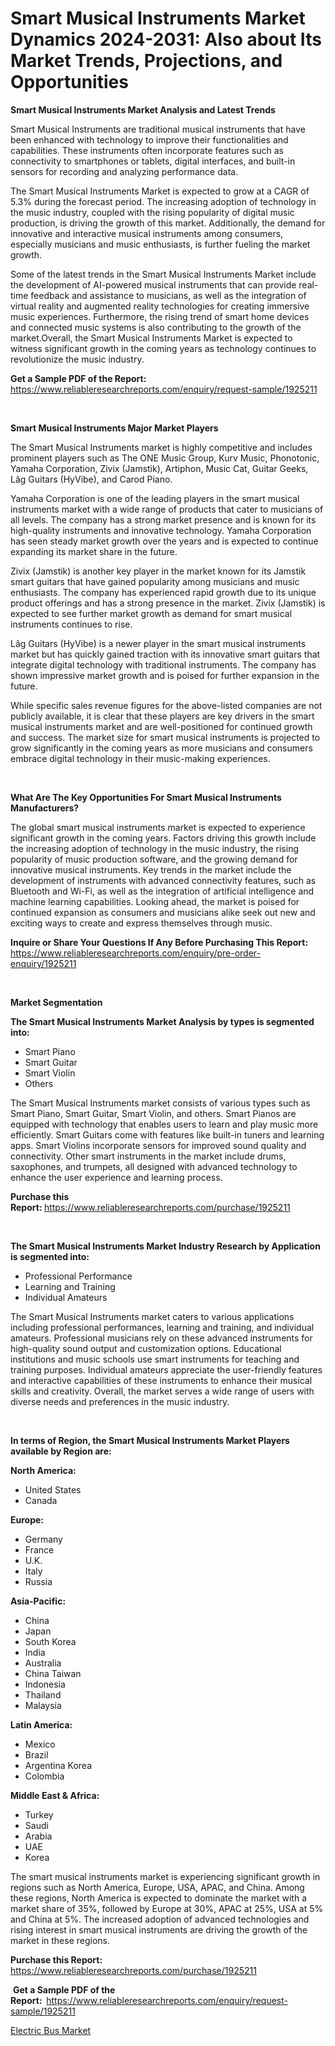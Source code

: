<p><h1>Smart Musical Instruments Market Dynamics 2024-2031: Also about Its Market Trends, Projections, and Opportunities</h1></p><p><strong>Smart Musical Instruments Market Analysis and Latest Trends</strong></p>
<p><p>Smart Musical Instruments are traditional musical instruments that have been enhanced with technology to improve their functionalities and capabilities. These instruments often incorporate features such as connectivity to smartphones or tablets, digital interfaces, and built-in sensors for recording and analyzing performance data.</p><p>The Smart Musical Instruments Market is expected to grow at a CAGR of 5.3% during the forecast period. The increasing adoption of technology in the music industry, coupled with the rising popularity of digital music production, is driving the growth of this market. Additionally, the demand for innovative and interactive musical instruments among consumers, especially musicians and music enthusiasts, is further fueling the market growth.</p><p>Some of the latest trends in the Smart Musical Instruments Market include the development of AI-powered musical instruments that can provide real-time feedback and assistance to musicians, as well as the integration of virtual reality and augmented reality technologies for creating immersive music experiences. Furthermore, the rising trend of smart home devices and connected music systems is also contributing to the growth of the market.Overall, the Smart Musical Instruments Market is expected to witness significant growth in the coming years as technology continues to revolutionize the music industry.</p></p>
<p><strong>Get a Sample PDF of the Report:&nbsp;</strong> <a href="https://www.reliableresearchreports.com/enquiry/request-sample/1925211">https://www.reliableresearchreports.com/enquiry/request-sample/1925211</a></p>
<p>&nbsp;</p>
<p><strong>Smart Musical Instruments Major Market Players</strong></p>
<p><p>The Smart Musical Instruments market is highly competitive and includes prominent players such as The ONE Music Group, Kurv Music, Phonotonic, Yamaha Corporation, Zivix (Jamstik), Artiphon, Music Cat, Guitar Geeks, Lâg Guitars (HyVibe), and Carod Piano. </p><p>Yamaha Corporation is one of the leading players in the smart musical instruments market with a wide range of products that cater to musicians of all levels. The company has a strong market presence and is known for its high-quality instruments and innovative technology. Yamaha Corporation has seen steady market growth over the years and is expected to continue expanding its market share in the future.</p><p>Zivix (Jamstik) is another key player in the market known for its Jamstik smart guitars that have gained popularity among musicians and music enthusiasts. The company has experienced rapid growth due to its unique product offerings and has a strong presence in the market. Zivix (Jamstik) is expected to see further market growth as demand for smart musical instruments continues to rise.</p><p>Lâg Guitars (HyVibe) is a newer player in the smart musical instruments market but has quickly gained traction with its innovative smart guitars that integrate digital technology with traditional instruments. The company has shown impressive market growth and is poised for further expansion in the future.</p><p>While specific sales revenue figures for the above-listed companies are not publicly available, it is clear that these players are key drivers in the smart musical instruments market and are well-positioned for continued growth and success. The market size for smart musical instruments is projected to grow significantly in the coming years as more musicians and consumers embrace digital technology in their music-making experiences.</p></p>
<p>&nbsp;</p>
<p><strong>What Are The Key Opportunities For Smart Musical Instruments Manufacturers?</strong></p>
<p><p>The global smart musical instruments market is expected to experience significant growth in the coming years. Factors driving this growth include the increasing adoption of technology in the music industry, the rising popularity of music production software, and the growing demand for innovative musical instruments. Key trends in the market include the development of instruments with advanced connectivity features, such as Bluetooth and Wi-Fi, as well as the integration of artificial intelligence and machine learning capabilities. Looking ahead, the market is poised for continued expansion as consumers and musicians alike seek out new and exciting ways to create and express themselves through music.</p></p>
<p><strong>Inquire or Share Your Questions If Any Before Purchasing This Report:</strong> <a href="https://www.reliableresearchreports.com/enquiry/pre-order-enquiry/1925211">https://www.reliableresearchreports.com/enquiry/pre-order-enquiry/1925211</a></p>
<p>&nbsp;</p>
<p><strong>Market Segmentation</strong></p>
<p><strong>The Smart Musical Instruments Market Analysis by types is segmented into:</strong></p>
<p><ul><li>Smart Piano</li><li>Smart Guitar</li><li>Smart Violin</li><li>Others</li></ul></p>
<p><p>The Smart Musical Instruments market consists of various types such as Smart Piano, Smart Guitar, Smart Violin, and others. Smart Pianos are equipped with technology that enables users to learn and play music more efficiently. Smart Guitars come with features like built-in tuners and learning apps. Smart Violins incorporate sensors for improved sound quality and connectivity. Other smart instruments in the market include drums, saxophones, and trumpets, all designed with advanced technology to enhance the user experience and learning process.</p></p>
<p><strong>Purchase this Report:&nbsp;</strong><a href="https://www.reliableresearchreports.com/purchase/1925211">https://www.reliableresearchreports.com/purchase/1925211</a></p>
<p>&nbsp;</p>
<p><strong>The Smart Musical Instruments Market Industry Research by Application is segmented into:</strong></p>
<p><ul><li>Professional Performance</li><li>Learning and Training</li><li>Individual Amateurs</li></ul></p>
<p><p>The Smart Musical Instruments market caters to various applications including professional performances, learning and training, and individual amateurs. Professional musicians rely on these advanced instruments for high-quality sound output and customization options. Educational institutions and music schools use smart instruments for teaching and training purposes. Individual amateurs appreciate the user-friendly features and interactive capabilities of these instruments to enhance their musical skills and creativity. Overall, the market serves a wide range of users with diverse needs and preferences in the music industry.</p></p>
<p>&nbsp;</p>
<p><strong>In terms of Region, the Smart Musical Instruments Market Players available by Region are:</strong></p>
<p>
    <p> <strong> North America: </strong>
        <ul>
            <li>United States</li>
            <li>Canada</li>
        </ul>
        </p> 
    <p> <strong> Europe: </strong>
        <ul>
            <li>Germany</li>
            <li>France</li>
            <li>U.K.</li>
            <li>Italy</li>
            <li>Russia</li>
        </ul>
        </p> 
    <p> <strong> Asia-Pacific: </strong>
        <ul>
            <li>China</li>
            <li>Japan</li>
            <li>South Korea</li>
            <li>India</li>
            <li>Australia</li>
            <li>China Taiwan</li>
            <li>Indonesia</li>
            <li>Thailand</li>
            <li>Malaysia</li>
        </ul>
        </p> 
    <p> <strong> Latin America: </strong>
        <ul>
            <li>Mexico</li>
            <li>Brazil</li>
            <li>Argentina Korea</li>
            <li>Colombia</li>
        </ul>
        </p> 
    <p> <strong> Middle East & Africa: </strong>
        <ul>
            <li>Turkey</li>
            <li>Saudi</li>
            <li>Arabia</li>
            <li>UAE</li>
            <li>Korea</li>
        </ul>
    </p>
    </p>
<p><p>The smart musical instruments market is experiencing significant growth in regions such as North America, Europe, USA, APAC, and China. Among these regions, North America is expected to dominate the market with a market share of 35%, followed by Europe at 30%, APAC at 25%, USA at 5% and China at 5%. The increased adoption of advanced technologies and rising interest in smart musical instruments are driving the growth of the market in these regions.</p></p>
<p><strong>Purchase this Report: </strong><a href="https://www.reliableresearchreports.com/purchase/1925211">https://www.reliableresearchreports.com/purchase/1925211</a></p>
<p>&nbsp;<strong>Get a Sample PDF of the Report:&nbsp;&nbsp;</strong><a href="https://www.reliableresearchreports.com/enquiry/request-sample/1925211">https://www.reliableresearchreports.com/enquiry/request-sample/1925211</a></p>
<p><strong></strong></p>
<p><p><a href="https://gratis-rainforest-2ca.notion.site/Electric-Bus-Market-with-the-goal-of-estimating-the-market-size-and-future-growth-potential-of-vario-34ce1b2b7bf64411a67dc62c98863f5d">Electric Bus Market</a></p></p>